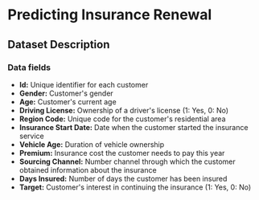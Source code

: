 # Predicting Insurance Renewal

## Dataset Description
### Data fields

- **Id:** Unique identifier for each customer
- **Gender:** Customer's gender
- **Age:** Customer's current age
- **Driving License:** Ownership of a driver's license (1: Yes, 0: No)
- **Region Code:** Unique code for the customer's residential area
- **Insurance Start Date:** Date when the customer started the insurance service
- **Vehicle Age:** Duration of vehicle ownership
- **Premium:** Insurance cost the customer needs to pay this year
- **Sourcing Channel:** Number channel through which the customer obtained information about the insurance
- **Days Insured:** Number of days the customer has been insured
- **Target:** Customer's interest in continuing the insurance (1: Yes, 0: No)
